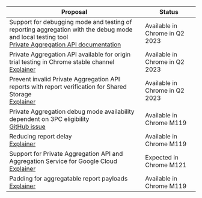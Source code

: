 <table class="with-heading-tint with-borders width-full">
  <thead>
    <tr>
      <th>Proposal</th>
      <th>Status</th>
    </tr>
  </thead>
  <tr>
    <td>Support for debugging mode and testing of reporting aggregation with the debug mode and local testing tool<br><a href="/docs/privacy-sandbox/private-aggregation/#enabledebugmode">Private Aggregation API documentation</a></td>
    <td>Available in Chrome in Q2 2023</td>
  </tr>
  <tr>
    <td>Private Aggregation API available for origin trial testing in Chrome stable channel<br><a href="https://github.com/patcg-individual-drafts/private-aggregation-api">Explainer</a></td>
    <td>Available in Chrome in Q2 2023</td>
  </tr>
  <tr>
    <td>Prevent invalid Private Aggregation API reports with report verification for Shared Storage<br><a href="https://github.com/patcg-individual-drafts/private-aggregation-api/blob/main/report_verification.md">Explainer</a></td>
    <td>Available in Chrome in Q2 2023</td>
  </tr>
  <tr>
    <td>Private Aggregation debug mode availability dependent on 3PC eligibility<br><a href="https://github.com/patcg-individual-drafts/private-aggregation-api/issues/57">GitHub issue</a></td>
    <td>Available in Chrome M119</td>
  </tr>
    <tr>
      <td>Reducing report delay<br>
<a href="https://github.com/patcg-individual-drafts/private-aggregation-api/blob/main/report_verification.md#reduced-delay">Explainer</a></td>
      <td>Available in Chrome M119</td>
    </tr>
    <tr>
      <td>Support for Private Aggregation API and Aggregation Service for Google Cloud<br>
<a href="https://github.com/patcg-individual-drafts/private-aggregation-api#aggregation-coordinator-choice">Explainer</a></td>
      <td>Expected in Chrome M121</td>
    </tr>
    <tr>
      <td>Padding for aggregatable report payloads<br>
<a href="https://github.com/patcg-individual-drafts/private-aggregation-api#padding">Explainer</a></td>
      <td>Available in Chrome M119</td>
    </tr>
</table>
